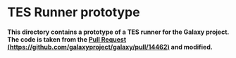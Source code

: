 # TES Runner prototype

**This directory contains a prototype of a TES runner for the Galaxy project. The code is taken from the [Pull Request (https://github.com/galaxyproject/galaxy/pull/14462)](https://github.com/galaxyproject/galaxy/pull/14462) and modified.**